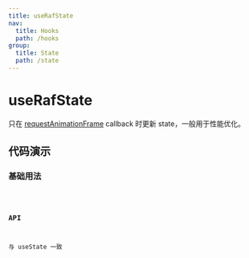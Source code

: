 ```yaml
---
title: useRafState
nav:
  title: Hooks
  path: /hooks
group:
  title: State
  path: /state
---
```


# useRafState

<Tag lang="zh-CN" tags="ssr&crossPlatform"></Tag>

只在 [requestAnimationFrame](https://developer.mozilla.org/en-US/docs/Web/API/window/requestAnimationFrame) callback 时更新 state，一般用于性能优化。

## 代码演示

### 基础用法

<code src="./demo/demo1.tsx" />

### API

与 useState 一致